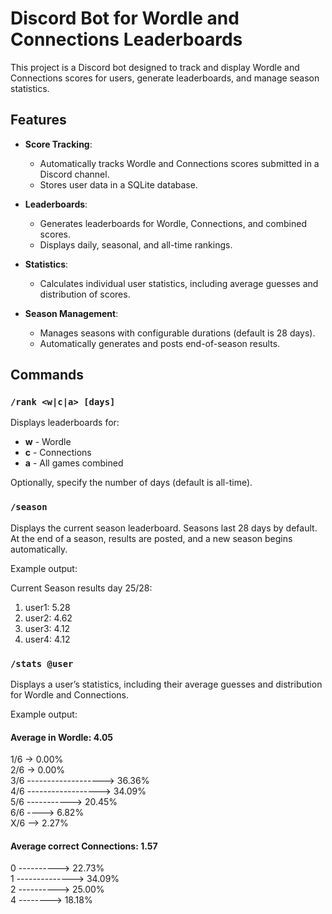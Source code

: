 # Discord Bot for Wordle and Connections Leaderboards

This project is a Discord bot designed to track and display Wordle and Connections scores for users, generate leaderboards, and manage season statistics.

## Features

- **Score Tracking**:
  - Automatically tracks Wordle and Connections scores submitted in a Discord channel.
  - Stores user data in a SQLite database.

- **Leaderboards**:
  - Generates leaderboards for Wordle, Connections, and combined scores.
  - Displays daily, seasonal, and all-time rankings.

- **Statistics**:
  - Calculates individual user statistics, including average guesses and distribution of scores.

- **Season Management**:
  - Manages seasons with configurable durations (default is 28 days).
  - Automatically generates and posts end-of-season results.

## Commands

### `/rank <w|c|a> [days]`
Displays leaderboards for:
- **w** - Wordle
- **c** - Connections
- **a** - All games combined  

Optionally, specify the number of days (default is all-time).


### `/season`
Displays the current season leaderboard. Seasons last 28 days by default. At the end of a season, results are posted, and a new season begins automatically.

Example output:

Current Season results day 25/28:
1. user1: 5.28
2. user2: 4.62
3. user3: 4.12
4. user4: 4.12

### `/stats @user`
Displays a user’s statistics, including their average guesses and distribution for Wordle and Connections.

Example output:

#### Average in Wordle: 4.05  
1/6 -> 0.00%  
2/6 -> 0.00%  
3/6 -------------------> 36.36%  
4/6 ------------------> 34.09%  
5/6 -----------> 20.45%  
6/6 ----> 6.82%  
X/6 --> 2.27%  

#### Average correct Connections: 1.57  
0 ----------> 22.73%  
1 --------------> 34.09%  
2 ----------> 25.00%  
4 --------> 18.18%  
